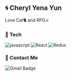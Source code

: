 
## 🌀 Cheryl Yena Yun 
Love Cat🐈 and RPG⚔

### 🧶 Tech
![javascript](https://img.shields.io/badge/-JavaScript-F7E01C?&logo=JavaScript&logoColor=white)
![React](https://img.shields.io/badge/-React-61DAFB?&logo=react&logoColor=white)
![Redux](https://img.shields.io/badge/-Redux-764ABC?&logo=redux&logoColor=white)

### 🧲 Contact Me
![Gmail Badge](https://img.shields.io/badge/-cheryleduart@gmail.com-c14438?style=flat-square&logo=Gmail&logoColor=white)
